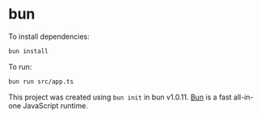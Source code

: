 # bun

To install dependencies:

```bash
bun install
```

To run:

```bash
bun run src/app.ts
```

This project was created using `bun init` in bun v1.0.11. [Bun](https://bun.sh) is a fast all-in-one JavaScript runtime.
